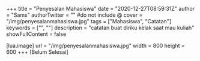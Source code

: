 +++
title = "Penyesalan Mahasiswa"
date = "2020-12-27T08:59:31Z"
author = "Sams"
authorTwitter = "" #do not include @
cover = "/img/penyesalanmahasiswa.jpg"
tags = ["Mahasiswa", "Catatan"]
keywords = ["", ""]
description = "catatan buat diriku kelak saat mau kuliah"
showFullContent = false

[lua.image]
url = "/img/penyesalanmahasiswa.jpg"
width = 800
height = 600
+++
[Belum Selesai]